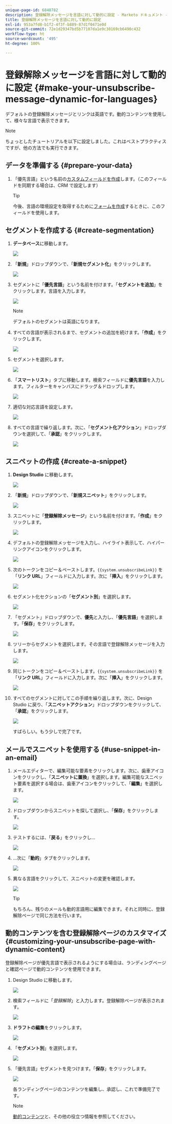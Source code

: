 ```yaml
---
unique-page-id: 6848782
description: 登録解除メッセージを言語に対して動的に設定 - Marketo ドキュメント - 製品ドキュメント
title: 登録解除メッセージを言語に対して動的に設定
exl-id: 953a7fd8-b1f2-4f3f-b889-87d1f0471e0d
source-git-commit: 72e1d29347bd5b77107da1e9c30169cb6490c432
workflow-type: ht
source-wordcount: '495'
ht-degree: 100%

---
```


# 登録解除メッセージを言語に対して動的に設定 {#make-your-unsubscribe-message-dynamic-for-languages}

デフォルトの登録解除メッセージとリンクは英語です。動的コンテンツを使用して、様々な言語で表示できます。

>[!NOTE]
>
>ちょっとしたチュートリアルを以下に設定しました。これはベストプラクティスですが、他の方法でも実行できます。

## データを準備する {#prepare-your-data}

1. 「優先言語」という名前の[カスタムフィールドを作成](/help/marketo/product-docs/administration/field-management/create-a-custom-field-in-marketo.md)します。（このフィールドを同期する場合は、CRM で設定します）

   >[!TIP]
   >
   >今後、言語の環境設定を取得するために[フォームを作成](/help/marketo/product-docs/demand-generation/forms/creating-a-form/create-a-form.md)するときに、このフィールドを使用します。

## セグメントを作成する {#create-segmentation}

1. **データベース**&#x200B;に移動します。

   ![](assets/db.png)

1. 「**新規**」ドロップダウンで、「**新規セグメント化**」をクリックします。

   ![](assets/two.png)

1. セグメントに「**優先言語**」という名前を付けます。「**セグメントを追加**」をクリックします。言語を入力します。

   ![](assets/image2015-3-9-8-3a33-3a44.png)

   >[!NOTE]
   >
   >デフォルトのセグメントは英語になります。

1. すべての言語が表示されるまで、セグメントの追加を続けます。「**作成**」をクリックします。

   ![](assets/image2015-3-9-8-3a38-3a5.png)

1. セグメントを選択します。

   ![](assets/image2015-3-9-8-3a38-3a17.png)

1. 「**スマートリスト**」タブに移動します。検索フィールドに&#x200B;**優先言語**&#x200B;を入力します。フィルターをキャンバスにドラッグ＆ドロップします。

   ![](assets/six.png)

1. 適切な対応言語を設定します。

   ![](assets/seven.png)

1. すべての言語で繰り返します。次に、「**セグメント化アクション**」ドロップダウンを選択して、「**承認**」をクリックします。

   ![](assets/image2015-3-9-8-3a39-3a36.png)

## スニペットの作成 {#create-a-snippet}

1. **Design Studio** に移動します。

   ![](assets/ds.png)

1. 「**新規**」ドロップダウンで、「**新規スニペット**」をクリックします。

   ![](assets/ten.png)

1. スニペットに「**登録解除メッセージ**」という名前を付けます。「**作成**」をクリックします。

   ![](assets/image2015-3-9-8-3a40-3a54.png)

1. デフォルトの登録解除メッセージを入力し、ハイライト表示して、ハイパーリンクアイコンをクリックします。

   ![](assets/image2015-3-9-8-3a41-3a47.png)

1. 次のトークンをコピー＆ペーストします。`{{system.unsubscribeLink}}` を「**リンク URL**」フィールドに入力します。次に「**挿入**」をクリックします。

   ![](assets/image2015-3-9-8-3a43-3a17.png)

1. セグメント化セクションの「**セグメント別**」を選択します。

   ![](assets/image2015-3-9-8-3a44-3a16.png)

1. 「セグメント」ドロップダウンで、**優先**&#x200B;と入力し、「**優先言語**」を選択します。「**保存**」をクリックします。

   ![](assets/image2015-3-9-8-3a44-3a32.png)

1. ツリーからセグメントを選択します。その言語で登録解除メッセージを入力します。

   ![](assets/image2015-3-9-8-3a45-3a43.png)

1. 同じトークンをコピー＆ペーストします。`{{system.unsubscribeLink}}` を「**リンク URL**」フィールドに入力します。次に「**挿入**」をクリックします。

   ![](assets/image2015-3-9-8-3a47-3a4.png)

1. すべてのセグメントに対してこの手順を繰り返します。次に、Design Studio に戻り、「**スニペットアクション**」ドロップダウンをクリックして、「**承認**」をクリックします。

   ![](assets/image2015-3-9-8-3a47-3a34.png)

   すばらしい。もう少しで完了です。

## メールでスニペットを使用する {#use-snippet-in-an-email}

1. メールエディターで、編集可能な要素をクリックします。次に、歯車アイコンをクリックし、「**スニペットに置換**」を選択します。編集可能なスニペット要素を選択する場合は、歯車アイコンをクリックして、「**編集**」を選択します。

   ![](assets/4.1.png)

1. ドロップダウンからスニペットを探して選択し、「**保存**」をクリックします。

   ![](assets/image2015-3-9-8-3a50-3a16.png)

1. テストするには、「**戻る**」をクリックし...

   ![](assets/4.3.png)

1. ...次に「**動的**」タブをクリックします。

   ![](assets/4.4.png)

1. 異なる言語をクリックして、スニペットの変更を確認します。

   ![](assets/4.5.png)

   >[!TIP]
   >
   >もちろん、残りのメールも動的言語用に編集できます。それと同時に、登録解除ページで同じ方法を行います。

## 動的コンテンツを含む登録解除ページのカスタマイズ {#customizing-your-unsubscribe-page-with-dynamic-content}

登録解除ページが優先言語で表示されるようにする場合は、ランディングページと確認ページで動的コンテンツを使用できます。

1. Design Studio に移動します。

   ![](assets/ds.png)

1. 検索フィールドに「_登録解除_」と入力します。登録解除ページが表示されます。

   ![](assets/image2015-3-9-8-3a51-3a53.png)

1. **ドラフトの編集**&#x200B;をクリックします。

   ![](assets/image2015-3-9-8-3a52-3a23.png)

1. 「**セグメント別**」を選択します。

   ![](assets/image2015-3-9-8-3a52-3a57.png)

1. 「優先言語」セグメントを見つけます。「**保存**」をクリックします。

   ![](assets/image2015-3-9-8-3a53-3a54.png)

   各ランディングページのコンテンツを編集し、承認し、これで準備完了です。

   >[!NOTE]
   >
   >[動的コンテンツ](/help/marketo/product-docs/personalization/segmentation-and-snippets/segmentation/understanding-dynamic-content.md)と、その他の役立つ情報を参照してください。
